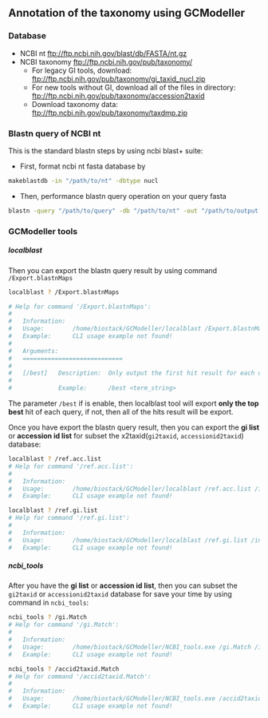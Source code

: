 ## Annotation of the taxonomy using GCModeller

### Database
+ NCBI nt
  ftp://ftp.ncbi.nih.gov/blast/db/FASTA/nt.gz
+ NCBI taxonomy
  ftp://ftp.ncbi.nih.gov/pub/taxonomy/
  + For legacy GI tools, download: ftp://ftp.ncbi.nih.gov/pub/taxonomy/gi_taxid_nucl.zip
  + For new tools without GI, download all of the files in directory: ftp://ftp.ncbi.nih.gov/pub/taxonomy/accession2taxid 
  + Download taxonomy data: ftp://ftp.ncbi.nih.gov/pub/taxonomy/taxdmp.zip
  
### Blastn query of NCBI nt

This is the standard blastn steps by using ncbi blast+ suite:

+ First, format ncbi nt fasta database by
```bash
makeblastdb -in "/path/to/nt" -dbtype nucl
```
+ Then, performance blastn query operation on your query fasta
```bash
blastn -query "/path/to/query" -db "/path/to/nt" -out "/path/to/output.txt" -evalue 1e-5 -num_threads <int/cpu_cores> ...[additionals]
```

### GCModeller tools

##### localblast
Then you can export the blastn query result by using command ``/Export.blastnMaps``

```bash
localblast ? /Export.blastnMaps

# Help for command '/Export.blastnMaps':
#
#   Information:
#   Usage:        /home/biostack/GCModeller/localblast /Export.blastnMaps /in <blastn.txt> [/best /out <out.csv>]
#   Example:      CLI usage example not found!
#
#   Arguments:
#   ============================
#
#   [/best]   Description:  Only output the first hit result for each query as best?
#
#             Example:      /best <term_string>
```

The parameter ``/best`` if is enable, then localblast tool will export **only the top best** hit of each query, if not, then all of the hits result will be export.

Once you have export the blastn query result, then you can export the **gi list** or **accession id list** for subset the x2taxid(``gi2taxid``, ``accessionid2taxid``) database:

```bash
localblast ? /ref.acc.list
# Help for command '/ref.acc.list':
#
#   Information:
#   Usage:        /home/biostack/GCModeller/localblast /ref.acc.list /in <blastnMaps.csv/DIR> [/out <out.csv>]
#   Example:      CLI usage example not found!

localblast ? /ref.gi.list
# Help for command '/ref.gi.list':
#
#   Information:
#   Usage:        /home/biostack/GCModeller/localblast /ref.gi.list /in <blastnMaps.csv/DIR> [/out <out.csv>]
#   Example:      CLI usage example not found!
```

##### ncbi_tools 

After you have the **gi list** or **accession id list**, then you can subset the ``gi2taxid`` or ``accessionid2taxid`` database for save your time by using command in ``ncbi_tools``:

```bash
ncbi_tools ? /gi.Match
# Help for command '/gi.Match':
#
#   Information:
#   Usage:        /home/biostack/GCModeller/NCBI_tools.exe /gi.Match /in <nt.parts.fasta/list.txt> /gi2taxid <gi2taxid.dmp> [/out <gi_match.txt>]
#   Example:      CLI usage example not found!

ncbi_tools ? /accid2taxid.Match
# Help for command '/accid2taxid.Match':
#
#   Information:
#   Usage:        /home/biostack/GCModeller/NCBI_tools.exe /accid2taxid.Match /in <nt.parts.fasta/list.txt> /acc2taxid <acc2taxid.dmp/DIR> [/gb_priority /out <acc2taxid_match.txt>]
#   Example:      CLI usage example not found!
```
